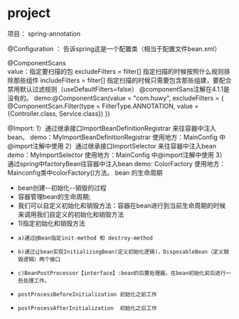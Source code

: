 # project
项目： spring-annotation
    
   @Configuration ： 
    告诉spring这是一个配置类（相当于配置文件bean.xml）
    
   @ComponentScans       
      value：指定要扫描的包
      excludeFilters = filter[] 指定扫描的时候按照什么规则排除那些组件
      includeFilters = filter[] 指定扫描的时候只需要包含那些组建，要配合禁用默认过滤规则（useDefaultFilters=false）
      @componentSans注解在4.1.1是没有的。
      demo:@ComponentScan(value = "com.huwy", excludeFilters = {
                                  @ComponentScan.Filter(type = FilterType.ANNOTATION, value = {Controller.class,   Service.class})
                                  })
                                  
  @Import:
    1）通过继承接口ImportBeanDefinitionRegistrar 来往容器中注入bean。
        demo：MyImportBeanDefinitionRegistrar
        使用地方：MainConfig 中@import注解中使用
    2）通过继承接口ImportSelector 来往容器中注入bean
        demo：MyImportSelector
        使用地方：MainConfig 中@import注解中使用
    3）通过spring中factoryBean往容器中注入bean
         demo: ColorFactory
         使用地方：Mainconfig类中colorFactory()方法。
 bean 的生命周期        
 *    bean创建--初始化--销毁的过程
 *    容器管理bean的生命周期;
 *    我们可以自定义初始化和销毁方法：容器在bean进行到当前生命周期的时候来调用我们自定义的初始化和销毁方法
 *    1)指定初始化和销毁方法
 *     a)通过@Bean指定init-method 和 destroy-method
 *     b)通过让bean实现InitializingBean(定义初始化逻辑)，DisposableBean（定义销毁逻辑）两个接口
 *     c)BeanPostProcessor【interface】:bean的后置处理器。在bean初始化前后进行一些处理工作。
 *     postProcessBeforeInitialization 初始化之前工作
 *     postProcessAfterInitialization  初始化之后工作        
